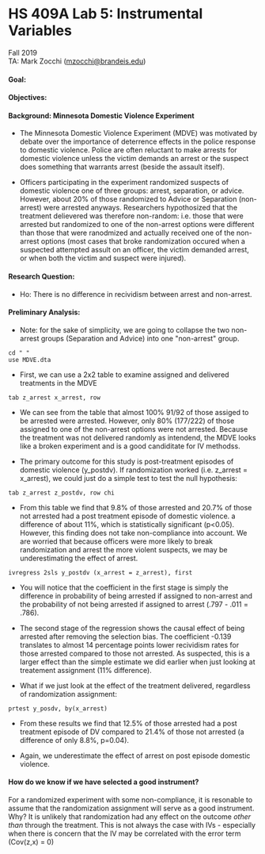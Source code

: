 # HS 409A Lab 5: Instrumental Variables
Fall 2019  
TA: Mark Zocchi (mzocchi@brandeis.edu)  

#### Goal:

#### Objectives: 

#### Background: Minnesota Domestic Violence Experiment
* The Minnesota Domestic Violence Experiment (MDVE) was motivated by debate over the importance of deterrence effects in the police response to domestic violence. Police are often reluctant to make arrests for domestic violence unless the victim demands an arrest or the suspect does something that warrants arrest (beside the assault itself).

* Officers participating in the experiment randomized suspects of domestic violence one of three groups: arrest, separation, or advice. However, about 20% of those randomized to Advice or Separation (non-arrest) were arrested anyways. Researchers hypothosized that the treatment delievered was therefore non-random: i.e. those that were arrested but randomized to one of the non-arrest options were different than those that were ranodmized and actually received one of the non-arrest options (most cases that broke randomization occured when a suspected attempted assult on an officer, the victim demanded arrest, or when both the victim and suspect were injured).

#### Research Question:
* Ho: There is no difference in recividism between arrest and non-arrest.

#### Preliminary Analysis:
* Note: for the sake of simplicity, we are going to collapse the two non-arrest groups (Separation and Advice) into one "non-arrest" group.

```
cd " " 
use MDVE.dta
```
* First, we can use a 2x2 table to examine assigned and delivered treatments in the MDVE
```
tab z_arrest x_arrest, row
```
* We can see from the table that almost 100% 91/92 of those assiged to be arrested were arrested. However, only 80% (177/222) of those assigned to one of the non-arrest options were not arrested. Because the treatment was not delivered randomly as intendend, the MDVE looks like a broken experiment and is a good candiditate for IV methodss.

* The primary outcome for this study is post-treatment episodes of domestic violence (y_postdv). If randomization worked (i.e. z_arrest = x_arrest), we could just do a simple test to test the null hypothesis:
```
tab z_arrest z_postdv, row chi
```
* From this table we find that 9.8% of those arrested and 20.7% of those not arrested had a post treatment episode of domestic violence. a difference of about 11%, which is statistically significant (p<0.05). However, this finding does not take non-compliance into account. We are worried that because officers were more likely to break randomization and arrest the more violent suspects, we may be underestimating the effect of arrest.

```
ivregress 2sls y_postdv (x_arrest = z_arrest), first
```
* You will notice that the coefficient in the first stage is simply the difference in probability of being arrested if assigned to non-arrest and the probability of not being arrested if assigned to arrest (.797 - .011 = .786).

* The second stage of the regression shows the causal effect of being arrested after removing the selection bias. The coefficient -0.139 translates to almost 14 percentage points lower recividism rates for those arrested compared to those not arrested. As suspected, this is a larger effect than the simple estimate we did earlier when just looking at treatement assignment (11% difference).

* What if we just look at the effect of the treatment delivered, regardless of randomization assignment:
```
prtest y_posdv, by(x_arrest)
```
* From these results we find that 12.5% of those arrested had a post treatment episode of DV compared to 21.4% of those not arrested (a difference of only 8.8%, p=0.04).

* Again, we underestimate the effect of arrest on post episode domestic violence.

#### How do we know if we have selected a good instrument?

For a randomized experiment with some non-compliance, it is resonable to assume that the randomization assignment will serve as a good instrument. Why? It is unlikely that randomization had any effect on the outcome *other than* through the treatment. This is not always the case with IVs - especially when there is concern that the IV may be correlated with the error term (Cov(z,x) = 0)   






